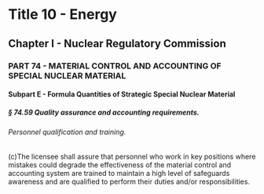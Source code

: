 
# Title 10 - Energy
## Chapter I - Nuclear Regulatory Commission
### PART 74 - MATERIAL CONTROL AND ACCOUNTING OF SPECIAL NUCLEAR MATERIAL
#### Subpart E - Formula Quantities of Strategic Special Nuclear Material
##### § 74.59 Quality assurance and accounting requirements.
###### Personnel qualification and training.

(c)The licensee shall assure that personnel who work in key positions where mistakes could degrade the effectiveness of the material control and accounting system are trained to maintain a high level of safeguards awareness and are qualified to perform their duties and/or responsibilities.

